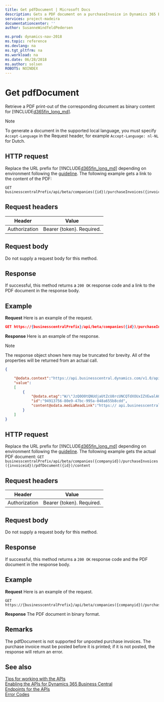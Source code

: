 ```yaml
---
title: Get pdfDocument | Microsoft Docs
description: Gets a PDF document on a purchaseInvoice in Dynamics 365 Business Central.
services: project-madeira
documentationcenter: ''
author: SusanneWindfeldPedersen

ms.prod: dynamics-nav-2018
ms.topic: reference
ms.devlang: na
ms.tgt_pltfrm: na
ms.workload: na
ms.date: 06/28/2018
ms.author: solsen
ROBOTS: NOINDEX
---
```


# Get pdfDocument
Retrieve a PDF print-out of the corresponding document as binary content for [!INCLUDE[d365fin_long_md](../../includes/d365fin_long_md.md)].

> [!NOTE]  
> To generate a document in the supported local language, you must specify `Accept-Language` in the Request header, for example `Accept-Language: nl-NL` for Dutch.

## HTTP request
Replace the URL prefix for [!INCLUDE[d365fin_long_md](../../includes/d365fin_long_md.md)] depending on environment following the [guideline](../../api-reference/v1.0/endpoints-apis-for-dynamics.md).
The following example gets a link to the content of the PDF:

```
GET businesscentralPrefix/api/beta/companies({id})/purchaseInvoices({invoiceid})/pdfDocument
```

## Request headers

|Header|Value|
|------|-----|
|Authorization  |Bearer {token}. Required. |

## Request body
Do not supply a request body for this method.

## Response
If successful, this method returns a ```200 OK``` response code and a link to the PDF document in the response body.

## Example

**Request**
Here is an example of the request.

```json
GET https://{businesscentralPrefix}/api/beta/companies({id})/purchaseInvoices({invoiceid})/pdfDocument
```

**Response**
Here is an example of the response.

> [!NOTE]  
> The response object shown here may be truncated for brevity. All of the properties will be returned from an actual call.

```json
{

    "@odata.context":"https://api.businesscentral.dynamics.com/v1.0/api/beta/$metadata#companies('CRONUS%20International%20Ltd.')/purchaseInvoices(94913756-80e9-47bc-995a-048a655b8cdd)/pdfDocument",
    "value":
    [
        {
            "@odata.etag":"W/\"JzQ0O0tQNUdjaUtZcU8rcUNCQTdXOUxIZVEwalA0clhjSmlXU1pqWjQ4RFczd2s9MTswMDsn\"",
            "id":"94913756-80e9-47bc-995a-048a655b8cdd",
            "content@odata.mediaReadLink":"https:// api.businesscentral.dynamics.com/v1.0/pi/beta/companies(name='CRONUS%20International%20Ltd.')/purchaseInvoices(94913756-80e9-47bc-995a-048a655b8cdd)/pdfDocument(94913756-80e9-47bc-995a-048a655b8cdd)/content"
        }
    ]
}
```

## HTTP request
Replace the URL prefix for [!INCLUDE[d365fin_long_md](../../includes/d365fin_long_md.md)] depending on environment following the [guideline](../../api-reference/v1.0/endpoints-apis-for-dynamics.md).
The following example gets the actual PDF document:
`GET businesscentralPrefix/api/beta/companies({companyid})/purchaseInvoices({invoiceid})/pdfDocument({id})/content`

## Request headers

|Header|Value|
|------|-----|
|Authorization  |Bearer {token}. Required. |

## Request body
Do not supply a request body for this method.

## Response
If successful, this method returns a `200 OK` response code and the PDF document in the response body.

## Example

**Request**
Here is an example of the request.

```
GET https://{businesscentralPrefix}/api/beta/companies({companyid})/purchaseInvoices({invoiceid})/pdfDocument({id})/content
```

**Response** 
The PDF document in binary format.

## Remarks
The pdfDocument is not supported for unposted purchase invoices. The purchase invoice must be posted before it is printed; if it is not posted, the response will return an error.

## See also
[Tips for working with the APIs](/dynamics365/business-central/dev-itpro/developer/devenv-connect-apps-tips)  
[Enabling the APIs for Dynamics 365 Business Central](../../enabling-apis-for-dynamics-nav.md)  
[Endpoints for the APIs](../../endpoints-apis-for-dynamics.md)  
[Error Codes](../dynamics_error_codes.md)  
